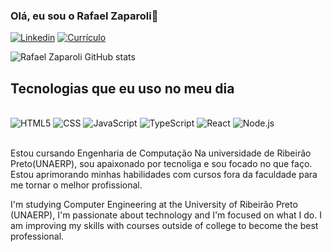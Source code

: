 ### Olá, eu sou o Rafael Zaparoli👋


[![Linkedin](https://img.shields.io/badge/LinkedIn-0077B5?style=for-the-badge&logo=linkedin&logoColor=white)](https://www.linkedin.com/in/rafael-zaparoli-05528829b/)
[![Currículo](https://img.shields.io/website-up-down-green-red/http/monip.org.svg)]()

![Rafael Zaparoli GitHub stats](https://github-readme-stats.vercel.app/api?username=RafaelZaparoli&show_icons=true&theme=dark)

## Tecnologias que eu uso no meu dia

<div style="display: inline_block"><br/>
<img aling="center" alt="HTML5" src="https://img.shields.io/badge/HTML5-E34F26?style=for-the-badge&logo=html5&logoColor=white"/>
<img aling="center" alt="CSS" src="https://img.shields.io/badge/CSS-239120?&style=for-the-badge&logo=css3&logoColor=white"/>
<img aling="center" alt="JavaScript" src="https://img.shields.io/badge/JavaScript-F7DF1E?style=for-the-badge&logo=javascript&logoColor=black"/>
<img aling="center" alt="TypeScript" src="https://img.shields.io/badge/TypeScript-007ACC?style=for-the-badge&logo=typescript&logoColor=white"/>
<img aling="center" alt="React" src="https://img.shields.io/badge/React-20232A?style=for-the-badge&logo=react&logoColor=61DAFB"/>
<img aling="center" alt="Node.js" src="https://img.shields.io/badge/Node.js-43853D?style=for-the-badge&logo=node.js&logoColor=white"/>
</div><br/>

Estou cursando Engenharia de Computação Na universidade de Ribeirão Preto(UNAERP), sou apaixonado por tecnoliga e sou focado no que faço. Estou aprimorando minhas habilidades com cursos fora da faculdade para me tornar o melhor profissional.

I'm studying Computer Engineering at the University of Ribeirão Preto (UNAERP), I'm passionate about technology and I'm focused on what I do. I am improving my skills with courses outside of college to become the best professional.
